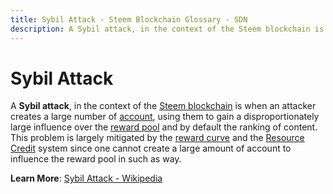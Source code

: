 ```yaml
---
title: Sybil Attack - Steem Blockchain Glossary - SDN
description: A Sybil attack, in the context of the Steem blockchain is when an attacker creates a large number of account, using them to gain a disproportionately large influence over the reward pool and by default the ranking of content.
---
```

# Sybil Attack

A **Sybil attack**, in the context of the [Steem blockchain](/glossary/sybil-attack.md) is when an attacker creates a large number of [account](/glossary/account.md), using them to gain a disproportionately large influence over the [reward pool](/glossary/reward-pool.md) and by default the ranking of content. This problem is largely mitigated by the [reward curve](/glossary/reward-curve.md) and the [Resource Credit](/glossary/resource-credits.md) system since one cannot create a large amount of account to influence the reward pool in such as way.

**Learn More**: [Sybil Attack - Wikipedia](https://en.wikipedia.org/wiki/Sybil_attack)